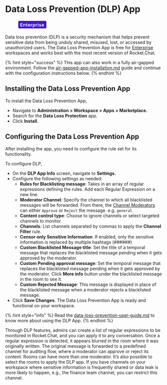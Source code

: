 # Data Loss Prevention (DLP) App

<figure><img src="../../../.gitbook/assets/2021-06-10_22-31-38 (3) (3) (3) (3) (3) (3) (3) (3) (3) (2) (3) (1) (1) (1) (1) (2) (1) (2) (1).jpg" alt=""><figcaption></figcaption></figure>

Data loss prevention (DLP) is a security mechanism that helps prevent sensitive data from being unduly shared, misused, lost, or accessed by unauthorized users. The Data Loss Prevention App is free for [Enterprise ](../../../use-rocket.chat/workspace-administration/settings/enterprise.md)workspaces and works best with the most recent version of Rocket.Chat.

{% hint style="success" %}
This app can also work in a fully air-gapped environment. Follow the [air-gapped-app-installation.md](../../../setup-and-configure/rocket.chat-air-gapped-deployment/air-gapped-app-installation.md "mention") guide and continue with the configuration instructions below.
{% endhint %}

## Installing the Data Loss Prevention App

To install the Data Loss Prevention App,

* Navigate to **Administration > Workspace > Apps > Marketplace.**
* Search for the **Data Loss Protection** app.
* Click **Install.**

## Configuring the Data Loss Prevention App

After installing the app, you need to configure the rule set for its functionality.

To configure DLP,

* On the **DLP App Info** screen, navigate to **Settings.**
* Configure the following settings as needed:
  * **Rules for Blacklisting message**: Takes in an array of regular expressions defining the rules. Add each Regular Expression on a new line.
  * **Moderator Channel**: Specify the channel to which all blacklisted messages will be forwarded. From there, the [Channel Moderators](../../../setup-and-configure/roles-in-rocket.chat#rocket.chat-user-roles) can either `Approve` or `Reject` the message. e.g. `general`
  * **Content control type**: Choose to ignore channels or select targeted channels to monitor.
  * **Channels**: List channels separated by commas to apply the **Channel Filter** rule.
  * **Censor only Sensitive Information**: If enabled, only the sensitive information is replaced by multiple hashtags (######)
  * **Custom Blacklisted Message title**: Set the title of a temporal message that replaces the blacklisted message pending when it gets approved by the moderator.
  * **Custom Pending approval message**: Set the temporal message that replaces the blacklisted message pending when it gets approved by the moderator. Click **More info** button under the blacklisted message in the room to see it.
  * **Custom Rejected Message**: This message is displayed in place of the blacklisted message when a moderator rejects a blacklisted message.
* Click **Save Changes**. The Data Loss Prevention App is ready and functional on your workspace.

{% hint style="info" %}
Read the [data-loss-prevention-user-guide.md](../../../use-rocket.chat/user-guides/security-bundle/data-loss-prevention-user-guide.md "mention") to know more about using the DLP App.
{% endhint %}

Through DLP features, admins can create a list of regular expressions to be monitored in Rocket.Chat, and you can apply it to any conversation. Once a regular expression is detected, it appears blurred in the room where it was originally written. The original message is forwarded to a predefined channel for auditing flow, where a moderator can approve or reject its content. Rooms can have more than one moderator. It’s also possible to select the rooms to apply the DLP app. If you have channels on your workspace where sensitive information is frequently shared or data leak is more likely to happen, e.g., the finance team channel, you can restrict this channel.
